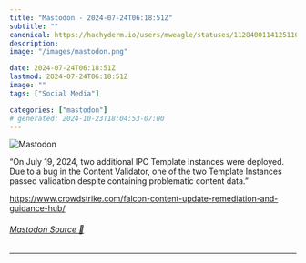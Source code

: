 ```yaml
---
title: "Mastodon - 2024-07-24T06:18:51Z"
subtitle: ""
canonical: https://hachyderm.io/users/mweagle/statuses/112840011412511055
description:
image: "/images/mastodon.png"

date: 2024-07-24T06:18:51Z
lastmod: 2024-07-24T06:18:51Z
image: ""
tags: ["Social Media"]

categories: ["mastodon"]
# generated: 2024-10-23T18:04:53-07:00
---
```

![Mastodon](/images/mastodon.png)

<p>“On July 19, 2024, two additional IPC Template Instances were deployed. Due to a bug in the Content Validator, one of the two Template Instances passed validation despite containing problematic content data.”</p><p><a href="https://www.crowdstrike.com/falcon-content-update-remediation-and-guidance-hub/" target="_blank" rel="nofollow noopener noreferrer" translate="no"><span class="invisible">https://www.</span><span class="ellipsis">crowdstrike.com/falcon-content</span><span class="invisible">-update-remediation-and-guidance-hub/</span></a></p>


###### [Mastodon Source 🐘](https://hachyderm.io/@mweagle/112840011412511055)

___

